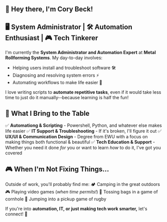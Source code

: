 ## 👋 Hey there, I'm Cory Beck!

## 🖥️ System Administrator | 🛠️ Automation Enthusiast | 🎮 Tech Tinkerer

I'm currently the **System Administrator and Automation Expert** at **Metal Rollforming Systems**. 
My day-to-day involves:

- Helping users install and troubleshoot software 🛠️
- Diagnosing and resolving system errors ⚡
- Automating workflows to make life easier 🤖

I love writing scripts to **automate repetitive tasks**, even if it would take less time to just do it manually--because learning is half the fun!

## 🎯 What I Bring to the Table
✅ **Automationg & Scripting** - Powershell, Python, and whatever else makes life easier
✅ **IT Support & Troubleshooting** - If it's broken, I'll figure it out
✅ **UX/UI & Communication Design** - Degree from EWU with a focus on making things both functional & beautiful
✅ **Tech Education & Support** - Whether you need it done *for* you or want to learn *how* to do it, I've got you covered

## 🎮 When I'm Not Fixing Things...

Outside of work, you'll probably find me:
🏕️ Camping in the great outdoors
🎮 Playing video games (*when time permits!*)
🎯 Tossing bags in a game of cornhole
🏉 Jumping into a pickup game of rugby

If you're into **automation, IT, or just making tech work smarter,** let's connect! 🚀
<!--
**MRS-Cbeck/MRS-Cbeck** is a ✨ _special_ ✨ repository because its `README.md` (this file) appears on your GitHub profile.

Here are some ideas to get you started:

- 🔭 I’m currently working on ...
- 🌱 I’m currently learning ...
- 👯 I’m looking to collaborate on ...
- 🤔 I’m looking for help with ...
- 💬 Ask me about ...
- 📫 How to reach me: ...
- 😄 Pronouns: ...
- ⚡ Fun fact: ...
-->
